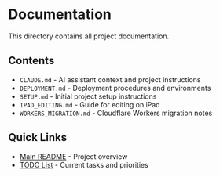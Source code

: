 # Documentation

This directory contains all project documentation.

## Contents

- `CLAUDE.md` - AI assistant context and project instructions
- `DEPLOYMENT.md` - Deployment procedures and environments
- `SETUP.md` - Initial project setup instructions
- `IPAD_EDITING.md` - Guide for editing on iPad
- `WORKERS_MIGRATION.md` - Cloudflare Workers migration notes

## Quick Links

- [Main README](../README.md) - Project overview
- [TODO List](../TODO.md) - Current tasks and priorities